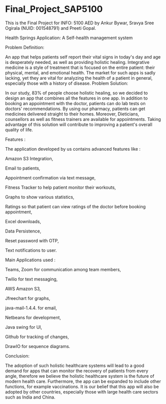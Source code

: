 # Final_Project_SAP5100
This is the Final Project for INFO: 5100 AED by Ankur Bywar, Sravya Sree Ogirala (NUID: 001548791) and Preeti Gopal.

Health Springs Application: A Self-health management system

Problem Definition:

An app that helps patients self report their vital signs in today's day and age is desperately needed, as well as providing holistic healing. Integrative medicine is a style of treatment that is focused on the entire patient: their physical, mental, and emotional health. The market for such apps is sadly lacking, yet they are vital for analyzing the health of a patient in general, especially those with a history of disease.
Problem Solution: 

In our study, 83% of people choose holistic healing, so we decided to design an app that combines all the features in one app. In addition to booking an appointment with the doctor, patients can do lab tests on doctors' recommendations. By using our pharmacy, patients can get medicines delivered straight to their homes. Moreover, Dieticians, counsellors as well as fitness trainers are available for appointments. Taking advantage of this solution will contribute to improving a patient's overall quality of life.

Features : 

The application developed by us contains advanced features like :

Amazon S3 Integration,

Email to patients,
 
Appointment confirmation via text message,

Fitness Tracker to help patient monitor their workouts,

Graphs to show various statistics,

Ratings so that patient can view ratings of the doctor before booking appointment,

Excel downloads,

Data Persistence,

Reset password with OTP,

Text notifications to user.







Main Applications used :

Teams, Zoom for communication among team members,

Twilio for text messaging,

AWS Amazon S3,

Jfreechart for graphs,

java-mail-1.4.4. for email,

Netbeans for development,

Java swing for UI,

Github for tracking of changes,

DrawIO for sequence diagrams.



Conclusion:

The adoption of such holistic healthcare systems will lead to a good demand for apps that can monitor the recovery of patients from every angle, therefore we believe the holistic healthcare system is the future of modern health care. Furthermore, the app can be expanded to include other functions, for example vaccinations. It is our belief that this app will also be adopted by other countries, especially those with large health care sectors such as India and China.


